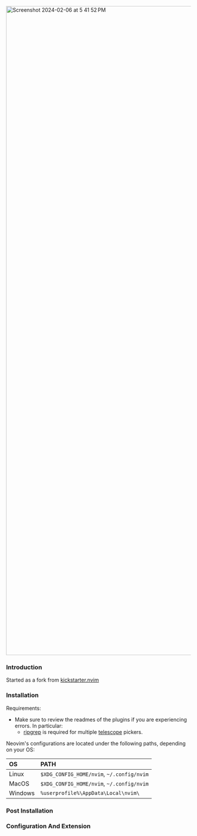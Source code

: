 
<img width="1769" alt="Screenshot 2024-02-06 at 5 41 52 PM" src="https://github.com/thewordisbird/thewordis.nvim/assets/66326100/72493b29-04c3-4eba-8ca9-bc5e2e548faa">
                                                                                                                                                                            
### Introduction
Started as a fork from [kickstarter.nvim](https://github.com/kdheepak/kickstart.nvim/assets/1813121/f3ff9a2b-c31f-44df-a4fa-8a0d7b17cf7b)

### Installation
Requirements:
* Make sure to review the readmes of the plugins if you are experiencing errors. In particular:
  * [ripgrep](https://github.com/BurntSushi/ripgrep#installation) is required for multiple [telescope](https://github.com/nvim-telescope/telescope.nvim#suggested-dependencies) pickers.

Neovim's configurations are located under the following paths, depending on your OS:

| OS | PATH |
| :- | :--- |
| Linux | `$XDG_CONFIG_HOME/nvim`, `~/.config/nvim` |
| MacOS | `$XDG_CONFIG_HOME/nvim`, `~/.config/nvim` |
| Windows | `%userprofile%\AppData\Local\nvim\` |

### Post Installation
### Configuration And Extension

